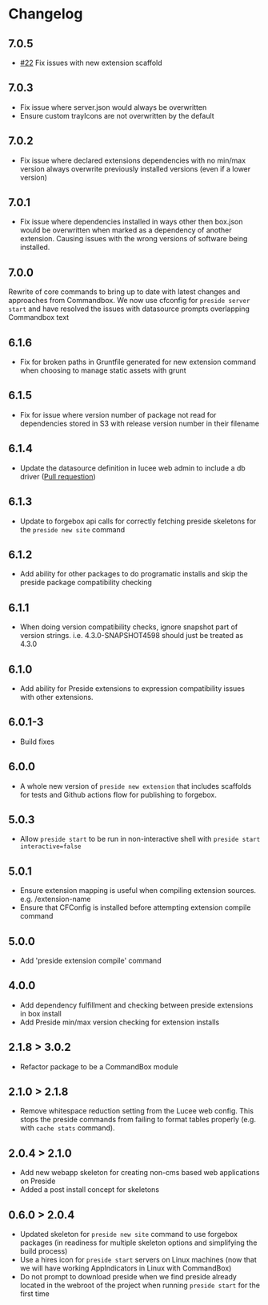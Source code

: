 # Changelog

## 7.0.5

* [#22](https://github.com/pixl8/Preside-CMS-CommandBox-Commands/issues/22) Fix issues with new extension scaffold

## 7.0.3

* Fix issue where server.json would always be overwritten
* Ensure custom trayIcons are not overwritten by the default

## 7.0.2

* Fix issue where declared extensions dependencies with no min/max version always overwrite previously installed versions (even if a lower version)

## 7.0.1

* Fix issue where dependencies installed in ways other then box.json would be overwritten when marked as a dependency of another extension. Causing issues with the wrong versions of software being installed.

## 7.0.0

Rewrite of core commands to bring up to date with latest changes and approaches from Commandbox. We now use cfconfig
for `preside server start` and have resolved the issues with datasource prompts overlapping Commandbox text

## 6.1.6

* Fix for broken paths in Gruntfile generated for new extension command when choosing to manage static assets with grunt

## 6.1.5

* Fix for issue where version number of package not read for dependencies stored in S3 with release version number in their filename

## 6.1.4

* Update the datasource definition in lucee web admin to include a db driver ([Pull requestion](https://github.com/pixl8/Preside-CMS-CommandBox-Commands/pull/16))

## 6.1.3

* Update to forgebox api calls for correctly fetching preside skeletons for the `preside new site` command

## 6.1.2

* Add ability for other packages to do programatic installs and skip the preside package compatibility checking

## 6.1.1

* When doing version compatibility checks, ignore snapshot part of version strings. i.e. 4.3.0-SNAPSHOT4598 should just be treated as 4.3.0

## 6.1.0

* Add ability for Preside extensions to expression compatibility issues with other extensions.

## 6.0.1-3

* Build fixes

## 6.0.0

* A whole new version of `preside new extension` that includes scaffolds for tests and Github actions flow for publishing to forgebox.

## 5.0.3

* Allow `preside start` to be run in non-interactive shell with `preside start interactive=false`

## 5.0.1

* Ensure extension mapping is useful when compiling extension sources. e.g. /extension-name
* Ensure that CFConfig is installed before attempting extension compile command

## 5.0.0

* Add 'preside extension compile' command

## 4.0.0

* Add dependency fulfillment and checking between preside extensions in box install
* Add Preside min/max version checking for extension installs

## 2.1.8 > 3.0.2

* Refactor package to be a CommandBox module

## 2.1.0 > 2.1.8

* Remove whitespace reduction setting from the Lucee web config. This stops the preside commands from failing to format tables properly (e.g. with `cache stats` command).

## 2.0.4 > 2.1.0

* Add new webapp skeleton for creating non-cms based web applications on Preside
* Added a post install concept for skeletons

## 0.6.0 > 2.0.4

* Updated skeleton for `preside new site` command to use forgebox packages (in readiness for multiple skeleton options and simplifying the build process)
* Use a hires icon for `preside start` servers on Linux machines (now that we will have working AppIndicators in Linux with CommandBox)
* Do not prompt to download preside when we find preside already located in the webroot of the project when running `preside start` for the first time

